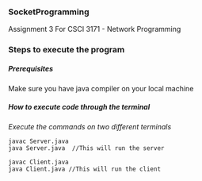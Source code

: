 ### SocketProgramming

Assignment 3 For CSCI 3171 - Network Programming


### Steps to execute the program 

##### Prerequisites
Make sure you have java compiler on your local machine

##### How to execute code through the terminal

*Execute the commands on two different terminals*

```
javac Server.java
java Server.java  //This will run the server
```



```
javac Client.java 
java Client.java //This will run the client
```
